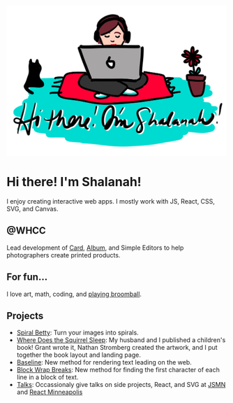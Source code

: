 ![](https://github.com/shalanah/shalanah/blob/master/shalanah.png?raw=true)

# Hi there! I'm Shalanah!
I enjoy creating interactive web apps. I mostly work with JS, React, CSS, SVG, and Canvas.

## @WHCC
Lead development of [Card](https://www.youtube.com/watch?v=gs2CZlUXrCo), [Album](https://www.youtube.com/watch?v=YjctUy61XSo), and Simple Editors to help photographers create printed products. 

## For fun...

I love art, math, coding, and [playing broomball](https://youtu.be/jXegEec5dC8?t=1973).

## Projects

- [Spiral Betty](https://spiralbetty.com): Turn your images into spirals.
- [Where Does the Squirrel Sleep](https://wheredoesthesquirrelsleep.com): My husband and I published a children's book! Grant wrote it, Nathan Stromberg created the artwork, and I put together the book layout and landing page.
- [Baseline](https://shalanah.github.io/baseline/): New method for rendering text leading on the web.
- [Block Wrap Breaks](https://github.com/shalanah/block-wrap-breaks): New method for finding the first character of each line in a block of text.
- [Talks](https://github.com/shalanah/talks): Occassionaly give talks on side projects, React, and SVG at [JSMN](https://www.meetup.com/JavaScriptMN/) and [React Minneapolis](https://www.meetup.com/React-Minneapolis-Meetup/)


<!--
**shalanah/shalanah** is a ✨ _special_ ✨ repository because its `README.md` (this file) appears on your GitHub profile.

Here are some ideas to get you started:

- 🔭 I’m currently working on ...
- 🌱 I’m currently learning ...
- 👯 I’m looking to collaborate on ...
- 🤔 I’m looking for help with ...
- 💬 Ask me about ...
- 📫 How to reach me: ...
- 😄 Pronouns: ...
- ⚡ Fun fact: ...
-->
